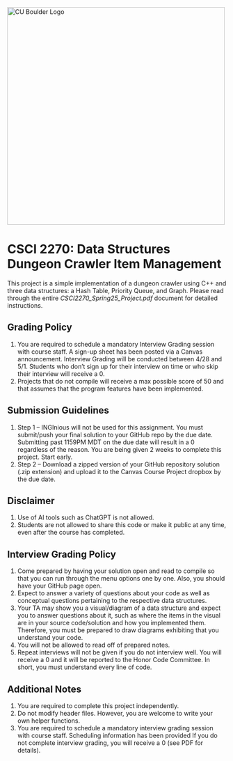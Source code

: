 <img src="https://www.colorado.edu/cs/profiles/express/themes/ucb/images/cu-boulder-logo-text-black.svg" alt="CU Boulder Logo" width="500">

# CSCI 2270: Data Structures <br/> Dungeon Crawler Item Management

This project is a simple implementation of a dungeon crawler using C++ and three data structures: a Hash Table, Priority Queue, and Graph. Please read through the entire *CSCI2270_Spring25_Project.pdf* document for detailed instructions.

## Grading Policy

1. You are required to schedule a mandatory Interview Grading session with course staff. A sign-up sheet has been posted via a Canvas announcement. Interview Grading will be conducted between 4/28 and 5/1. Students who don’t sign up for their interview on time or who skip their interview will receive a 0.
2. Projects that do not compile will receive a max possible score of 50 and that assumes that the program features have been implemented.
   
## Submission Guidelines

1. Step 1 – INGInious will not be used for this assignment. You must submit/push your final solution to your GitHub repo by the due date. Submitting past 1159PM MDT on the due date will result in a 0 regardless of the reason. You are being given 2 weeks to complete this project. Start early.
2. Step 2 – Download a zipped version of your GitHub repository solution (.zip extension) and upload it to the Canvas Course Project dropbox by the due date.

## Disclaimer

1. Use of AI tools such as ChatGPT is not allowed.
2. Students are not allowed to share this code or make it public at any time, even after the course has completed.

## Interview Grading Policy

1. Come prepared by having your solution open and read to compile so that you can run through the menu options one by one. Also, you should have your GitHub page open.
2. Expect to answer a variety of questions about your code as well as conceptual questions pertaining to the respective data structures.
3. Your TA may show you a visual/diagram of a data structure and expect you to answer questions about it, such as where the items in the visual are in your source code/solution and how you implemented them. Therefore, you must be prepared to draw diagrams exhibiting that you understand your code.
4. You will not be allowed to read off of prepared notes.
5. Repeat interviews will not be given if you do not interview well. You will receive a 0 and it will be reported to the Honor Code Committee. In short, you must understand every line of code.

## Additional Notes

1. You are required to complete this project independently.
2. Do not modify header files. However, you are welcome to write your own helper functions.
3. You are required to schedule a mandatory interview grading session with course staff. Scheduling information has been provided  If you do not complete interview grading, you will receive a 0 (see PDF for details).
